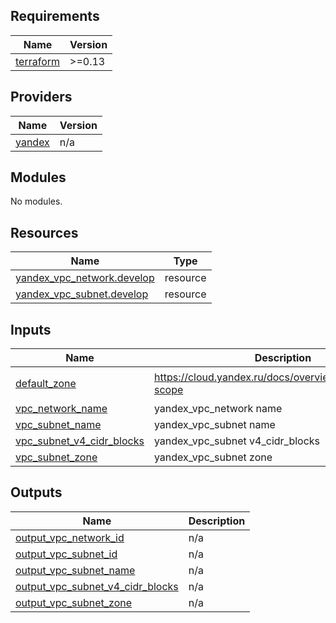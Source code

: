 ## Requirements

| Name | Version |
|------|---------|
| <a name="requirement_terraform"></a> [terraform](#requirement\_terraform) | >=0.13 |

## Providers

| Name | Version |
|------|---------|
| <a name="provider_yandex"></a> [yandex](#provider\_yandex) | n/a |

## Modules

No modules.

## Resources

| Name | Type |
|------|------|
| [yandex_vpc_network.develop](https://registry.terraform.io/providers/yandex-cloud/yandex/latest/docs/resources/vpc_network) | resource |
| [yandex_vpc_subnet.develop](https://registry.terraform.io/providers/yandex-cloud/yandex/latest/docs/resources/vpc_subnet) | resource |

## Inputs

| Name | Description | Type | Default | Required |
|------|-------------|------|---------|:--------:|
| <a name="input_default_zone"></a> [default\_zone](#input\_default\_zone) | https://cloud.yandex.ru/docs/overview/concepts/geo-scope | `string` | `"ru-central1-a"` | no |
| <a name="input_vpc_network_name"></a> [vpc\_network\_name](#input\_vpc\_network\_name) | yandex\_vpc\_network name | `string` | n/a | yes |
| <a name="input_vpc_subnet_name"></a> [vpc\_subnet\_name](#input\_vpc\_subnet\_name) | yandex\_vpc\_subnet name | `string` | n/a | yes |
| <a name="input_vpc_subnet_v4_cidr_blocks"></a> [vpc\_subnet\_v4\_cidr\_blocks](#input\_vpc\_subnet\_v4\_cidr\_blocks) | yandex\_vpc\_subnet v4\_cidr\_blocks | `string` | n/a | yes |
| <a name="input_vpc_subnet_zone"></a> [vpc\_subnet\_zone](#input\_vpc\_subnet\_zone) | yandex\_vpc\_subnet zone | `string` | n/a | yes |

## Outputs

| Name | Description |
|------|-------------|
| <a name="output_output_vpc_network_id"></a> [output\_vpc\_network\_id](#output\_output\_vpc\_network\_id) | n/a |
| <a name="output_output_vpc_subnet_id"></a> [output\_vpc\_subnet\_id](#output\_output\_vpc\_subnet\_id) | n/a |
| <a name="output_output_vpc_subnet_name"></a> [output\_vpc\_subnet\_name](#output\_output\_vpc\_subnet\_name) | n/a |
| <a name="output_output_vpc_subnet_v4_cidr_blocks"></a> [output\_vpc\_subnet\_v4\_cidr\_blocks](#output\_output\_vpc\_subnet\_v4\_cidr\_blocks) | n/a |
| <a name="output_output_vpc_subnet_zone"></a> [output\_vpc\_subnet\_zone](#output\_output\_vpc\_subnet\_zone) | n/a |
